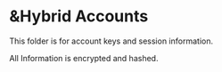 &amp;Hybrid Accounts
====

This folder is for account keys and session information.

All Information is encrypted and hashed.
